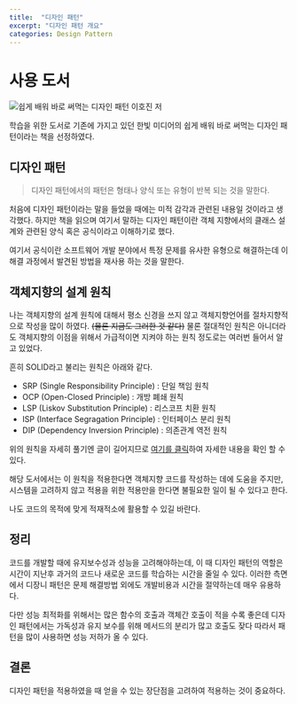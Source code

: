```yaml
---
title:  "디자인 패턴"
excerpt: "디자인 패턴 개요"
categories: Design Pattern
---
```


# 사용 도서
![쉽게 배워 바로 써먹는 디자인 패턴 이호진 저](https://user-images.githubusercontent.com/35493042/149648674-a6b0297d-f462-4faf-8511-fcfc2d4d088a.jpg)

학습을 위한 도서로 기존에 가지고 있던 한빛 미디어의 쉽게 배워 바로 써먹는 디자인 패턴이라는 책을 선정하였다.

## 디자인 패턴
> 디자인 패턴에서의 패턴은 형태나 양식 또는 유형이 반복 되는 것을 말한다.

처음에 디자인 패턴이라는 말을 들었을 때에는 미적 감각과 관련된 내용일 것이라고 생각했다.
하지만 책을 읽으며 여기서 말하는 디자인 패턴이란 객체 지향에서의 클래스 설계와 관련된 양식 혹은 공식이라고 이해하기로 했다.

여기서 공식이란 소프트웨어 개발 분야에서 특정 문제를 유사한 유형으로 해결하는데 이 해결 과정에서 발견된 방법을 재사용 하는 것을 말한다.

## 객체지향의 설계 원칙
나는 객체지향의 설계 원칙에 대해서 평소 신경을 쓰지 않고 객체지향언어를 절차지향적으로 작성을 많이 하였다. ~~(물론 지금도 그러한 것 같다)~~
물론 절대적인 원칙은 아니더라도 객체지향의 이점을 위해서 가급적이면 지켜야 하는 원칙 정도로는 여러번 들어서 알고 있었다.

흔히 SOLID라고 불리는 원칙은 아래와 같다.
* SRP (Single Responsibility Principle) : 단일 책임 원칙
* OCP (Open-Closed Principle) : 개방 폐쇄 원칙
* LSP (Liskov Substitution Principle) : 리스코프 치환 원칙
* ISP (Interface Segragation Principle) : 인터페이스 분리 원칙
* DIP (Dependency Inversion Principle) : 의존관계 역전 원칙

위의 원칙을 자세히 풀기엔 글이 길어지므로 [여기를 클릭](https://youngjinmo.github.io/2021/04/principles-of-oop/)하여 자세한 내용을 확인 할 수 있다.

해당 도서에서는 이 원칙을 적용한다면 객체지향 코드를 작성하는 데에 도움을 주지만, 시스템을 고려하지 않고 적용을 위한 적용만을 한다면 불필요한 일이 될 수 있다고 한다.

나도 코드의 목적에 맞게 적재적소에 활용할 수 있길 바란다.

## 정리
코드를 개발할 때에 유지보수성과 성능을 고려해야하는데, 이 때 디자인 패턴의 역할은 시간이 지난후 과거의 코드나 새로운 코드를 학습하는 시간을 줄일 수 있다. 이러한 측면에서 디장니 패턴은 문제 해결방법 외에도 개발비용과 시간을 절약하는데 매우 유용하다.

다만 성능 최적화를 위해서는 많은 함수의 호출과 객체간 호출이 적을 수록 좋은데 디자인 패턴에서는 가독성과 유지 보수를 위해 메서드의 분리가 많고 호출도 잦다 따라서 패턴을 많이 사용하면 성능 저하가 올 수 있다.

## 결론
디자인 패턴을 적용하였을 때 얻을 수 있는 장단점을 고려하여 적용하는 것이 중요하다.

